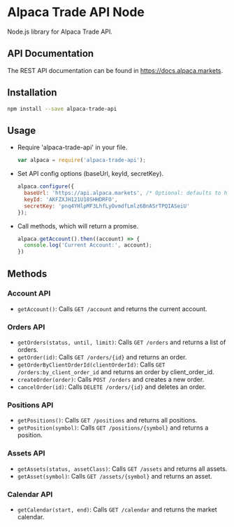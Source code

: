 # Alpaca Trade API Node

Node.js library for Alpaca Trade API.

## API Documentation

The REST API documentation can be found in https://docs.alpaca.markets.

## Installation

```sh
npm install --save alpaca-trade-api
```

## Usage

* Require 'alpaca-trade-api' in your file.

  ```js
  var alpaca = require('alpaca-trade-api');
  ```
* Set API config options (baseUrl, keyId, secretKey).

  ```js
  alpaca.configure({
    baseUrl: 'https://api.alpaca.markets', /* Optional: defaults to https://api.alpaca.markets */
    keyId: 'AKFZXJH121U18SHHDRFO',
    secretKey: 'pnq4YHlpMF3LhfLyOvmdfLmlz6BnASrTPQIASeiU'
  });
  ```
* Call methods, which will return a promise.

  ```js
  alpaca.getAccount().then((account) => {
    console.log('Current Account:', account);
  })
  ```

## Methods

### Account API
* `getAccount()`: Calls `GET /account` and returns the current account.

### Orders API
* `getOrders(status, until, limit)`: Calls `GET /orders` and returns a list of orders.
* `getOrder(id)`: Calls `GET /orders/{id}` and returns an order.
* `getOrderByClientOrderId(clientOrderId)`: Calls `GET /orders:by_client_order_id` and returns an order by client_order_id.
* `createOrder(order)`: Calls `POST /orders` and creates a new order.
* `cancelOrder(id)`: Calls `DELETE /orders/{id}` and deletes an order.

### Positions API
* `getPositions()`: Calls `GET /positions` and returns all positions.
* `getPosition(symbol)`: Calls `GET /positions/{symbol}` and returns a position.

### Assets API
* `getAssets(status, assetClass)`: Calls `GET /assets` and returns all assets.
* `getAsset(symbol)`: Calls `GET /assets/{symbol}` and returns an asset.

### Calendar API
* `getCalendar(start, end)`: Calls `GET /calendar` and returns the market calendar.
